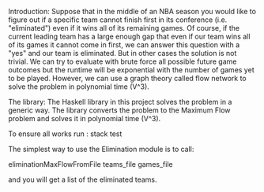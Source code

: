 Introduction: 
Suppose that in the middle of an NBA season you would like to figure out if a specific team cannot finish first in its conference (i.e. "eliminated") even if it wins all of its remaining games. Of course, if the current leading team has a large enough gap that even if our team wins all of its games it cannot come in first, we can answer this question with a "yes" and our team is eliminated. But in other cases the solution is not trivial. We can try to evaluate with brute force all possible future game outcomes but the runtime will be exponential with the number of games yet to be played. However, we can use a graph theory called flow network to solve the problem in polynomial time (V^3). 

The library: 
The Haskell library in this project solves the problem in a generic way. The library converts the problem to the Maximum Flow problem and solves it in polynomial time (V^3).

To ensure all works run :
stack test 


The simplest way to use the Elimination module is to call:  

eliminationMaxFlowFromFile  teams_file games_file

and you will get a list of the eliminated teams. 